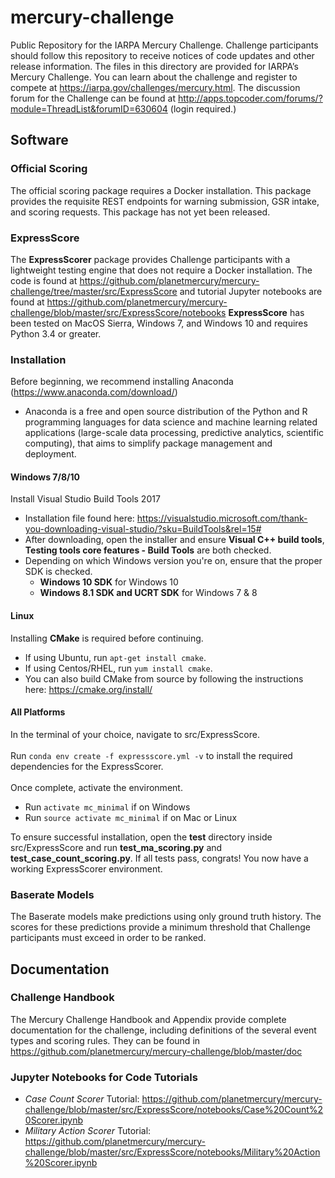 # mercury-challenge
Public Repository for the IARPA Mercury Challenge.  Challenge participants should follow this repository to receive notices of code updates and other release information.  The files in this directory are provided for IARPA’s Mercury Challenge.  You can learn about the challenge and register to compete at https://iarpa.gov/challenges/mercury.html.  The discussion forum for the Challenge can be found at <http://apps.topcoder.com/forums/?module=ThreadList&forumID=630604> (login required.)

## Software
### Official Scoring
The official scoring package requires a Docker installation.  This package provides the requisite REST endpoints for warning submission, GSR intake, and scoring requests.  This package has not yet been released.
### ExpressScore 
The **ExpressScorer** package provides Challenge participants with a lightweight testing engine that does not require a Docker installation.  The code is found at https://github.com/planetmercury/mercury-challenge/tree/master/src/ExpressScore and tutorial Jupyter notebooks are found at https://github.com/planetmercury/mercury-challenge/blob/master/src/ExpressScore/notebooks
**ExpressScore** has been tested on MacOS Sierra, Windows 7, and Windows 10 and requires Python 3.4 or greater.
### Installation

Before beginning, we recommend installing Anaconda (https://www.anaconda.com/download/)
- Anaconda is a free and open source distribution of the Python and R programming languages for data science and machine learning related applications (large-scale data processing, predictive analytics, scientific computing), that aims to simplify package management and deployment.

#### Windows 7/8/10
Install Visual Studio Build Tools 2017
- Installation file found here: https://visualstudio.microsoft.com/thank-you-downloading-visual-studio/?sku=BuildTools&rel=15#
- After downloading, open the installer and ensure **Visual C++ build tools**, **Testing tools core features - Build Tools** are both checked.
- Depending on which Windows version you're on, ensure that the proper SDK is checked.
  - **Windows 10 SDK** for Windows 10
  - **Windows 8.1 SDK and UCRT SDK** for Windows 7 & 8

#### Linux

Installing **CMake** is required before continuing. 
  - If using Ubuntu, run `apt-get install cmake`. </br>
  - If using Centos/RHEL, run `yum install cmake`. </br>
  - You can also build CMake from source by following the instructions here: https://cmake.org/install/


#### All Platforms
In the terminal of your choice, navigate to src/ExpressScore. </br></br>
Run `conda env create -f expressscore.yml -v` to install the required dependencies for the ExpressScorer.</br></br>
Once complete, activate the environment.
- Run `activate mc_minimal` if on Windows
- Run `source activate mc_minimal` if on Mac or Linux

To ensure successful installation, open the **test** directory inside src/ExpressScore and run **test_ma_scoring.py** and **test_case_count_scoring.py**. If all tests pass, congrats! You now have a working ExpressScorer environment.

### Baserate Models
The Baserate models make predictions using only ground truth history.  The scores for these predictions provide a minimum threshold that Challenge participants must exceed in order to be ranked.

## Documentation
### Challenge Handbook
The Mercury Challenge Handbook and Appendix provide complete documentation for the challenge, including definitions of the several event types and scoring rules.  They can be found in https://github.com/planetmercury/mercury-challenge/blob/master/doc
### Jupyter Notebooks for Code Tutorials
- *Case Count Scorer* Tutorial: https://github.com/planetmercury/mercury-challenge/blob/master/src/ExpressScore/notebooks/Case%20Count%20Scorer.ipynb
- *Military Action Scorer* Tutorial:  https://github.com/planetmercury/mercury-challenge/blob/master/src/ExpressScore/notebooks/Military%20Action%20Scorer.ipynb
